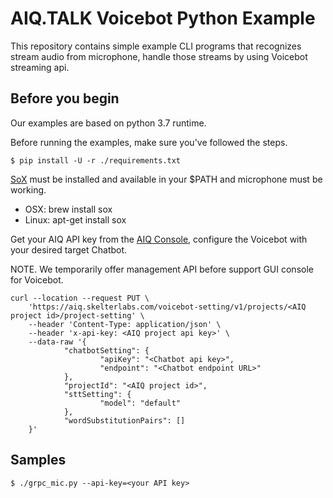 # AIQ.TALK Voicebot Python Example

This repository contains simple example CLI programs that recognizes
stream audio from microphone, handle those streams by using Voicebot
streaming api.

## Before you begin

Our examples are based on python 3.7 runtime.

Before running the examples, make sure you've followed the steps.

```shell
$ pip install -U -r ./requirements.txt
```

[SoX](http://sox.sourceforge.net/) must be installed and available in 
your $PATH and microphone must be working.

- OSX: brew install sox
- Linux: apt-get install sox

Get your AIQ API key from the
[AIQ Console](https://aiq.skelterlabs.com/console), configure
the Voicebot with your desired target Chatbot.

NOTE. We temporarily offer management API before support GUI console
for Voicebot.

```shell
curl --location --request PUT \
	'https://aiq.skelterlabs.com/voicebot-setting/v1/projects/<AIQ project id>/project-setting' \
	--header 'Content-Type: application/json' \
	--header 'x-api-key: <AIQ project api key>' \
	--data-raw '{
			"chatbotSetting": {
					"apiKey": "<Chatbot api key>",
					"endpoint": "<Chatbot endpoint URL>"
			},
			"projectId": "<AIQ project id>",
			"sttSetting": {
					"model": "default"
			},
			"wordSubstitutionPairs": []
	}'

```

## Samples

```shell
$ ./grpc_mic.py --api-key=<your API key>
```
